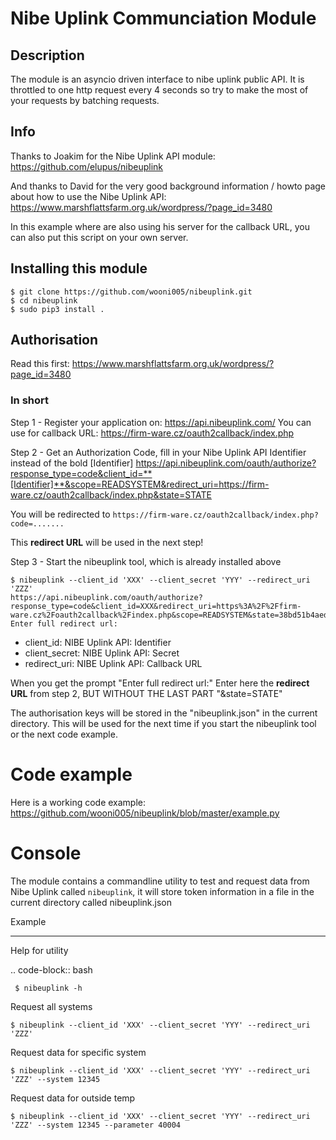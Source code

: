 # Nibe Uplink Communciation Module


## Description

The module is an asyncio driven interface to nibe uplink public API. It is throttled to one http request every 4 seconds so
try to make the most of your requests by batching requests.

## Info

Thanks to Joakim for the Nibe Uplink API module: https://github.com/elupus/nibeuplink

And thanks to David for the very good background information / howto page about how to use the Nibe Uplink API: 
https://www.marshflattsfarm.org.uk/wordpress/?page_id=3480

In this example where are also using his server for the callback URL, you can also put this script on your own server.

## Installing this module


```
$ git clone https://github.com/wooni005/nibeuplink.git
$ cd nibeuplink
$ sudo pip3 install .
```

## Authorisation

Read this first: https://www.marshflattsfarm.org.uk/wordpress/?page_id=3480

### In short

Step 1 - Register your application on: https://api.nibeuplink.com/
    You can use for callback URL: https://firm-ware.cz/oauth2callback/index.php

Step 2 - Get an Authorization Code, fill in your Nibe Uplink API Identifier instead of the bold [Identifier]
https://api.nibeuplink.com/oauth/authorize?response_type=code&client_id=**[Identifier]**&scope=READSYSTEM&redirect_uri=https://firm-ware.cz/oauth2callback/index.php&state=STATE

You will be redirected to `https://firm-ware.cz/oauth2callback/index.php?code=.......`

This **redirect URL** will be used in the next step!

Step 3 - Start the nibeuplink tool, which is already installed above

```
$ nibeuplink --client_id 'XXX' --client_secret 'YYY' --redirect_uri 'ZZZ'
https://api.nibeuplink.com/oauth/authorize?response_type=code&client_id=XXX&redirect_uri=https%3A%2F%2Ffirm-ware.cz%2Foauth2callback%2Findex.php&scope=READSYSTEM&state=38bd51b4aedb446c9090b80bbdbbcbf0
Enter full redirect url: 
```
* client_id:     NIBE Uplink API: Identifier
* client_secret: NIBE Uplink API: Secret
* redirect_uri:  NIBE Uplink API: Callback URL


When you get the prompt "Enter full redirect url:"
Enter here the **redirect URL** from step 2, BUT WITHOUT THE LAST PART "&state=STATE"

The authorisation keys will be stored in the "nibeuplink.json" in the current directory. This will be used for the next time if you start the nibeuplink tool or the next code example.

Code example
============

Here is a working code example: https://github.com/wooni005/nibeuplink/blob/master/example.py



Console
=======

The module contains a commandline utility to test and request data from Nibe Uplink called ``nibeuplink``, it will store token information in a file in the current directory called nibeuplink.json

Example
_______

Help for utility

.. code-block:: bash

    
``` $ nibeuplink -h```

Request all systems


```$ nibeuplink --client_id 'XXX' --client_secret 'YYY' --redirect_uri 'ZZZ'```


Request data for specific system

```$ nibeuplink --client_id 'XXX' --client_secret 'YYY' --redirect_uri 'ZZZ' --system 12345```

Request data for outside temp

```$ nibeuplink --client_id 'XXX' --client_secret 'YYY' --redirect_uri 'ZZZ' --system 12345 --parameter 40004```
